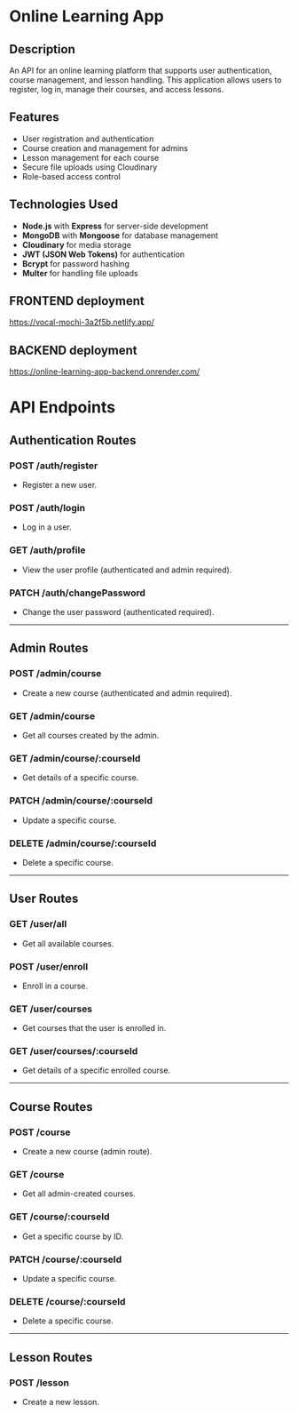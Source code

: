 # Online Learning App

## Description
An API for an online learning platform that supports user authentication, course management, and lesson handling. This application allows users to register, log in, manage their courses, and access lessons.

## Features
- User registration and authentication
- Course creation and management for admins
- Lesson management for each course
- Secure file uploads using Cloudinary
- Role-based access control

## Technologies Used
- **Node.js** with **Express** for server-side development
- **MongoDB** with **Mongoose** for database management
- **Cloudinary** for media storage
- **JWT (JSON Web Tokens)** for authentication
- **Bcrypt** for password hashing
- **Multer** for handling file uploads

## FRONTEND deployment 
https://vocal-mochi-3a2f5b.netlify.app/

## BACKEND deployment 
https://online-learning-app-backend.onrender.com/

# API Endpoints

## Authentication Routes

### POST /auth/register
- Register a new user.

### POST /auth/login
- Log in a user.

### GET /auth/profile
- View the user profile (authenticated and admin required).

### PATCH /auth/changePassword
- Change the user password (authenticated required).

---

## Admin Routes

### POST /admin/course
- Create a new course (authenticated and admin required).

### GET /admin/course
- Get all courses created by the admin.

### GET /admin/course/:courseId
- Get details of a specific course.

### PATCH /admin/course/:courseId
- Update a specific course.

### DELETE /admin/course/:courseId
- Delete a specific course.

---

## User Routes

### GET /user/all
- Get all available courses.

### POST /user/enroll
- Enroll in a course.

### GET /user/courses
- Get courses that the user is enrolled in.

### GET /user/courses/:courseId
- Get details of a specific enrolled course.

---

## Course Routes

### POST /course
- Create a new course (admin route).

### GET /course
- Get all admin-created courses.

### GET /course/:courseId
- Get a specific course by ID.

### PATCH /course/:courseId
- Update a specific course.

### DELETE /course/:courseId
- Delete a specific course.

---

## Lesson Routes

### POST /lesson
- Create a new lesson.
